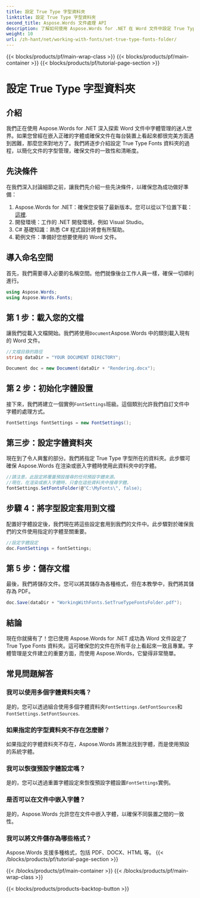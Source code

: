 ```yaml
---
title: 設定 True Type 字型資料夾
linktitle: 設定 True Type 字型資料夾
second_title: Aspose.Words 文件處理 API
description: 了解如何使用 Aspose.Words for .NET 在 Word 文件中設定 True Type Fonts 資料夾。請遵循我們詳細的分步指南，以確保一致的字體管理。
weight: 10
url: /zh-hant/net/working-with-fonts/set-true-type-fonts-folder/
---
```


{{< blocks/products/pf/main-wrap-class >}}
{{< blocks/products/pf/main-container >}}
{{< blocks/products/pf/tutorial-page-section >}}

# 設定 True Type 字型資料夾

## 介紹

我們正在使用 Aspose.Words for .NET 深入探索 Word 文件中字體管理的迷人世界。如果您曾經在嵌入正確的字體或確保文件在每台裝置上看起來都很完美方面遇到困難，那麼您來對地方了。我們將逐步介紹設定 True Type Fonts 資料夾的過程，以簡化文件的字型管理，確保文件的一致性和清晰度。

## 先決條件

在我們深入討論細節之前，讓我們先介紹一些先決條件，以確保您為成功做好準備：

1.  Aspose.Words for .NET：確保您安裝了最新版本。您可以從以下位置下載：[這裡](https://releases.aspose.com/words/net/).
2. 開發環境：工作的 .NET 開發環境，例如 Visual Studio。
3. C# 基礎知識：熟悉 C# 程式設計將會有所幫助。
4. 範例文件：準備好您想要使用的 Word 文件。

## 導入命名空間

首先，我們需要導入必要的名稱空間。他們就像後台工作人員一樣，確保一切順利進行。

```csharp
using Aspose.Words;
using Aspose.Words.Fonts;
```

## 第 1 步：載入您的文檔

讓我們從載入文檔開始。我們將使用`Document`Aspose.Words 中的類別載入現有的 Word 文件。

```csharp
//文檔目錄的路徑
string dataDir = "YOUR DOCUMENT DIRECTORY";

Document doc = new Document(dataDir + "Rendering.docx");
```

## 第 2 步：初始化字體設置

接下來，我們將建立一個實例`FontSettings`班級。這個類別允許我們自訂文件中字體的處理方式。

```csharp
FontSettings fontSettings = new FontSettings();
```

## 第三步：設定字體資料夾

現在到了令人興奮的部分。我們將指定 True Type 字型所在的資料夾。此步驟可確保 Aspose.Words 在渲染或嵌入字體時使用此資料夾中的字體。

```csharp
//請注意，此設定將覆蓋預設搜尋的任何預設字體來源。
//現在，在渲染或嵌入字體時，只會在這些資料夾中搜尋字體。
fontSettings.SetFontsFolder(@"C:\MyFonts\", false);
```

## 步驟 4：將字型設定套用到文檔

配置好字體設定後，我們現在將這些設定套用到我們的文件中。此步驟對於確保我們的文件使用指定的字體至關重要。

```csharp
//設定字體設定
doc.FontSettings = fontSettings;
```

## 第 5 步：儲存文檔

最後，我們將儲存文件。您可以將其儲存為各種格式，但在本教學中，我們將其儲存為 PDF。

```csharp
doc.Save(dataDir + "WorkingWithFonts.SetTrueTypeFontsFolder.pdf");
```

## 結論

現在你就擁有了！您已使用 Aspose.Words for .NET 成功為 Word 文件設定了 True Type Fonts 資料夾。這可確保您的文件在所有平台上看起來一致且專業。字體管理是文件建立的重要方面，而使用 Aspose.Words，它變得非常簡單。

## 常見問題解答

### 我可以使用多個字體資料夾嗎？
是的，您可以透過組合使用多個字體資料夾`FontSettings.GetFontSources`和`FontSettings.SetFontSources`.

### 如果指定的字型資料夾不存在怎麼辦？
如果指定的字體資料夾不存在，Aspose.Words 將無法找到字體，而是使用預設的系統字體。

### 我可以恢復預設字體設定嗎？
是的，您可以透過重置字體設定來恢復預設字體設置`FontSettings`實例。

### 是否可以在文件中嵌入字體？
是的，Aspose.Words 允許您在文件中嵌入字體，以確保不同裝置之間的一致性。

### 我可以將文件儲存為哪些格式？
Aspose.Words 支援多種格式，包括 PDF、DOCX、HTML 等。
{{< /blocks/products/pf/tutorial-page-section >}}

{{< /blocks/products/pf/main-container >}}
{{< /blocks/products/pf/main-wrap-class >}}

{{< blocks/products/products-backtop-button >}}
